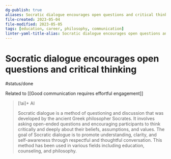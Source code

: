 ```yaml
---
dg-publish: true
aliases: Socratic dialogue encourages open questions and critical thinking, socratic dialogue, asking open-ended questions
file-created: 2023-05-04
file-modified: 2023-05-05
tags: [education, career, philosophy, communication]
linter-yaml-title-alias: Socratic dialogue encourages open questions and critical thinking
---
```


# Socratic dialogue encourages open questions and critical thinking

#status/done

Related to [[Good communication requires effortful engagement]]

> [!ai]+ AI
>
> Socratic dialogue is a method of questioning and discussion that was developed by the ancient Greek philosopher Socrates. It involves asking open-ended questions and encouraging participants to think critically and deeply about their beliefs, assumptions, and values. The goal of Socratic dialogue is to promote understanding, clarity, and self-awareness through respectful and thoughtful conversation. This method has been used in various fields including education, counseling, and philosophy.
